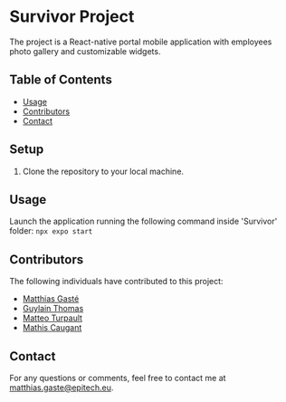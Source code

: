 # Survivor Project

The project is a React-native portal mobile application with employees photo gallery and customizable widgets.

## Table of Contents
- [Usage](#usage)
- [Contributors](#contributors)
- [Contact](#contact)

## Setup
1. Clone the repository to your local machine.

## Usage
Launch the application running the following command inside 'Survivor' folder: `npx expo start`

## Contributors
The following individuals have contributed to this project:

- [Matthias Gasté](https://github.com/MATIFIREofficiel)
- [Guylain Thomas](https://github.com/Jibea)
- [Matteo Turpault](https://github.com/TurpaultM)
- [Mathis Caugant](https://github.com/MathisCaugant)

## Contact
For any questions or comments, feel free to contact me at [matthias.gaste@epitech.eu](mailto:matthias.gaste@epitech.eu).
